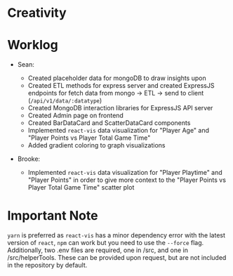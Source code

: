 # Creativity

# Worklog
- Sean:
	- Created placeholder data for mongoDB to draw insights upon
	- Created ETL methods for express server and created ExpressJS endpoints for fetch data from mongo -> ETL -> send to client (`/api/v1/data/:datatype`)
	- Created MongoDB interaction libraries for ExpressJS API server
	- Created Admin page on frontend
	- Created BarDataCard and ScatterDataCard components
	- Implemented `react-vis` data visualization for "Player Age" and "Player Points vs Player Total Game Time"
	- Added gradient coloring to graph visualizations

- Brooke:
	- Implemented `react-vis` data visualization for "Player Playtime" and "Player Points" in order to give more context to the "Player Points vs Player Total Game Time" scatter plot

# Important Note

`yarn` is preferred as `react-vis` has a minor dependency error with the latest version of `react`, `npm` can work but you need to use the `--force` flag. Additionally, two .env files are required, one in /src, and one in /src/helperTools. These can be provided upon request, but are not included in the repository by default.